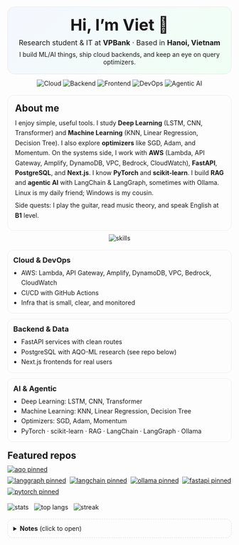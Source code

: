 <!--
  Profile README for GitHub (HTML + inline CSS friendly to GitHub)
  Replace all "hqvjet" with your GitHub username if needed.
-->

<!-- ====== HERO ====== -->
<div align="center" style="padding: 18px; border-radius: 16px; background: linear-gradient(135deg,#f5f7ff,#f0fff4); border: 1px solid #eaeaea;">
  <h1 style="margin: 0 0 8px 0; font-size: 36px;">Hi, I’m Viet 👋</h1>
  <p style="margin: 6px 0 0 0; font-size: 16px;">
    Research student & IT at <b>VPBank</b> · Based in <b>Hanoi, Vietnam</b>
  </p>
  <p style="margin: 8px 0 0 0; font-size: 14px;">
    I build ML/AI things, ship cloud backends, and keep an eye on query optimizers.
  </p>
</div>

<!-- ====== QUICK BADGES ====== -->
<div align="center" style="margin-top: 12px;">
  <img alt="Cloud" src="https://img.shields.io/badge/Cloud-AWS-232F3E?logo=amazon-aws&logoColor=white" />
  <img alt="Backend" src="https://img.shields.io/badge/Backend-FastAPI%20%7C%20PostgreSQL-0A7E07?logo=fastapi&logoColor=white" />
  <img alt="Frontend" src="https://img.shields.io/badge/Frontend-Next.js-000000?logo=nextdotjs" />
  <img alt="DevOps" src="https://img.shields.io/badge/CI%2FCD-GitHub%20Actions-2088FF?logo=githubactions&logoColor=white" />
  <img alt="Agentic AI" src="https://img.shields.io/badge/Agentic%20AI-LangChain%20%7C%20LangGraph%20%7C%20Ollama-444" />
</div>

<!-- ====== ABOUT ====== -->
<div style="margin-top: 18px; padding: 16px; border-radius: 14px; border: 1px solid #eee;">
  <h2 style="margin: 0 0 10px 0;">About me</h2>
  <p style="margin: 6px 0; line-height: 1.6; font-size: 14px;">
    I enjoy simple, useful tools. I study <b>Deep Learning</b> (LSTM, CNN, Transformer) and
    <b>Machine Learning</b> (KNN, Linear Regression, Decision Tree). I also explore <b>optimizers</b> like
    SGD, Adam, and Momentum. On the systems side, I work with <b>AWS</b> (Lambda, API Gateway, Amplify,
    DynamoDB, VPC, Bedrock, CloudWatch), <b>FastAPI</b>, <b>PostgreSQL</b>, and <b>Next.js</b>.
    I know <b>PyTorch</b> and <b>scikit-learn</b>. I build <b>RAG</b> and <b>agentic AI</b> with
    LangChain & LangGraph, sometimes with Ollama. Linux is my daily friend; Windows is my cousin.
  </p>
  <p style="margin: 6px 0; line-height: 1.6; font-size: 14px;">
    Side quests: I play the guitar, read music theory, and speak English at <b>B1</b> level.
  </p>
</div>

<!-- ====== SKILL ICONS ====== -->
<div style="margin-top: 8px;" align="center">
  <img src="https://skillicons.dev/icons?i=aws,fastapi,postgres,pytorch,sklearn,python,nextjs,react,ts,git,githubactions,linux,docker" alt="skills" />
</div>

<!-- ====== HIGHLIGHTS (CARDS) ====== -->
<div style="margin-top: 18px; display: flex; flex-wrap: wrap; gap: 12px;">
  <!-- Cloud -->
  <div style="flex: 1 1 280px; border: 1px solid #eee; border-radius: 12px; padding: 12px;">
    <h3 style="margin: 0 0 8px 0;">Cloud & DevOps</h3>
    <ul style="margin: 0; padding-left: 18px; line-height: 1.6; font-size: 14px;">
      <li>AWS: Lambda, API Gateway, Amplify, DynamoDB, VPC, Bedrock, CloudWatch</li>
      <li>CI/CD with GitHub Actions</li>
      <li>Infra that is small, clear, and monitored</li>
    </ul>
  </div>

  <!-- Backend / DB -->
  <div style="flex: 1 1 280px; border: 1px solid #eee; border-radius: 12px; padding: 12px;">
    <h3 style="margin: 0 0 8px 0;">Backend & Data</h3>
    <ul style="margin: 0; padding-left: 18px; line-height: 1.6; font-size: 14px;">
      <li>FastAPI services with clean routes</li>
      <li>PostgreSQL with AQO-ML research (see repo below)</li>
      <li>Next.js frontends for real users</li>
    </ul>
  </div>

  <!-- AI / Agentic -->
  <div style="flex: 1 1 280px; border: 1px solid #eee; border-radius: 12px; padding: 12px;">
    <h3 style="margin: 0 0 8px 0;">AI & Agentic</h3>
    <ul style="margin: 0; padding-left: 18px; line-height: 1.6; font-size: 14px;">
      <li>Deep Learning: LSTM, CNN, Transformer</li>
      <li>Machine Learning: KNN, Linear Regression, Decision Tree</li>
      <li>Optimizers: SGD, Adam, Momentum</li>
      <li>PyTorch · scikit-learn · RAG · LangChain · LangGraph · Ollama</li>
    </ul>
  </div>
</div>

<!-- ====== FEATURED WORK ====== -->
<div style="margin-top: 18px;">
  <h2 style="margin: 0 0 10px 0;">Featured repos</h2>

  <!-- My repo (AQO) -->
  <a href="https://github.com/hqvjet/aqo">
    <img alt="aqo pinned" src="https://github-readme-stats.vercel.app/api/pin/?username=hqvjet&repo=aqo" />
  </a>

  <!-- External repos (embed pin cards) -->
  <div style="display:flex; flex-wrap: wrap; gap: 8px; margin-top: 8px;">
    <a href="https://github.com/langchain-ai/langgraph">
      <img alt="langgraph pinned" src="https://github-readme-stats.vercel.app/api/pin/?username=langchain-ai&repo=langgraph" />
    </a>
    <a href="https://github.com/langchain-ai/langchain">
      <img alt="langchain pinned" src="https://github-readme-stats.vercel.app/api/pin/?username=langchain-ai&repo=langchain" />
    </a>
    <a href="https://github.com/ollama/ollama">
      <img alt="ollama pinned" src="https://github-readme-stats.vercel.app/api/pin/?username=ollama&repo=ollama" />
    </a>
    <a href="https://github.com/tiangolo/fastapi">
      <img alt="fastapi pinned" src="https://github-readme-stats.vercel.app/api/pin/?username=tiangolo&repo=fastapi" />
    </a>
    <a href="https://github.com/pytorch/pytorch">
      <img alt="pytorch pinned" src="https://github-readme-stats.vercel.app/api/pin/?username=pytorch&repo=pytorch" />
    </a>
  </div>
</div>

<!-- ====== STATS ====== -->
<div style="margin-top: 18px; display: flex; flex-wrap: wrap; gap: 12px;">
  <img alt="stats" src="https://github-readme-stats.vercel.app/api?username=hqvjet&show_icons=true&include_all_commits=true&rank_icon=github" />
  <img alt="top langs" src="https://github-readme-stats.vercel.app/api/top-langs/?username=hqvjet&layout=compact&langs_count=8" />
  <img alt="streak" src="https://streak-stats.demolab.com?user=hqvjet" />
</div>

<!-- ====== CONTACT / NOTES ====== -->
<div style="margin-top: 18px; padding: 12px; border: 1px dashed #ddd; border-radius: 12px;">
  <details>
    <summary><b>Notes</b> (click to open)</summary>
    <ul style="margin: 8px 0 0 0; padding-left: 18px; line-height: 1.6; font-size: 14px;">
      <li>This README uses external image cards (stats, pins). If a card fails to load,
        refresh or check the service status.</li>
      <li>Want to chat? Open an issue in this repo.</li>
      <li>Music break: sometimes I post small guitar tabs.</li>
    </ul>
  </details>
</div>
